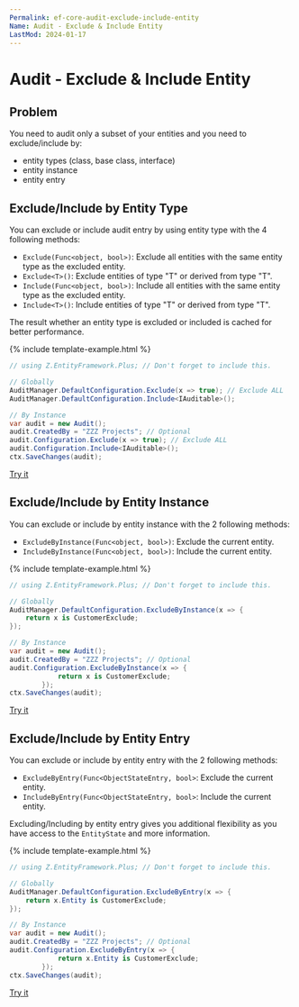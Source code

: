 ```yaml
---
Permalink: ef-core-audit-exclude-include-entity
Name: Audit - Exclude & Include Entity
LastMod: 2024-01-17
---
```


# Audit - Exclude & Include Entity

## Problem

You need to audit only a subset of your entities and you need to exclude/include by:

- entity types (class, base class, interface)
- entity instance
- entity entry

## Exclude/Include by Entity Type

You can exclude or include audit entry by using entity type with the 4 following methods:

- `Exclude(Func<object, bool>)`: Exclude all entities with the same entity type as the excluded entity.
- `Exclude<T>()`: Exclude entities of type "T" or derived from type "T".
- `Include(Func<object, bool>)`: Include all entities with the same entity type as the excluded entity.
- `Include<T>()`: Include entities of type "T" or derived from type "T".

The result whether an entity type is excluded or included is cached for better performance.

{% include template-example.html %} 
```csharp
// using Z.EntityFramework.Plus; // Don't forget to include this.

// Globally
AuditManager.DefaultConfiguration.Exclude(x => true); // Exclude ALL
AuditManager.DefaultConfiguration.Include<IAuditable>();

// By Instance
var audit = new Audit();
audit.CreatedBy = "ZZZ Projects"; // Optional
audit.Configuration.Exclude(x => true); // Exclude ALL
audit.Configuration.Include<IAuditable>();
ctx.SaveChanges(audit);

```
[Try it](https://dotnetfiddle.net/Ky4SpL)

## Exclude/Include by Entity Instance

You can exclude or include by entity instance with the 2 following methods:

- `ExcludeByInstance(Func<object, bool>)`: Exclude the current entity.
- `IncludeByInstance(Func<object, bool>)`: Include the current entity.

{% include template-example.html %} 
```csharp
// using Z.EntityFramework.Plus; // Don't forget to include this.

// Globally
AuditManager.DefaultConfiguration.ExcludeByInstance(x => {
	return x is CustomerExclude;
});

// By Instance
var audit = new Audit();
audit.CreatedBy = "ZZZ Projects"; // Optional
audit.Configuration.ExcludeByInstance(x => {
			return x is CustomerExclude;
		});
ctx.SaveChanges(audit);
```
[Try it](https://dotnetfiddle.net/oPqtbN)

## Exclude/Include by Entity Entry

You can exclude or include by entity entry with the 2 following methods:

- `ExcludeByEntry(Func<ObjectStateEntry, bool>`: Exclude the current entity.
- `IncludeByEntry(Func<ObjectStateEntry, bool>`: Include the current entity.

Excluding/Including by entity entry gives you additional flexibility as you have access to the `EntityState` and more information.

{% include template-example.html %} 
```csharp
// using Z.EntityFramework.Plus; // Don't forget to include this.

// Globally
AuditManager.DefaultConfiguration.ExcludeByEntry(x => {
	return x.Entity is CustomerExclude;
});

// By Instance
var audit = new Audit();
audit.CreatedBy = "ZZZ Projects"; // Optional
audit.Configuration.ExcludeByEntry(x => {
			return x.Entity is CustomerExclude;
		});
ctx.SaveChanges(audit);

```
[Try it](https://dotnetfiddle.net/PDRccV)
